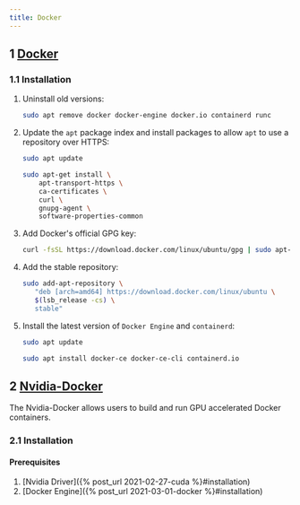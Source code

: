 ```yaml
---
title: Docker
---
```




## 1 [Docker](https://docs.docker.com/get-started/overview/)

### 1.1 Installation

1. Uninstall old versions:

   ```bash
   sudo apt remove docker docker-engine docker.io containerd runc
   ```

2. Update the `apt` package index and install packages to allow `apt` to use a repository over HTTPS:

   ```bash
   sudo apt update
   
   sudo apt-get install \
       apt-transport-https \
       ca-certificates \
       curl \
       gnupg-agent \
       software-properties-common
   ```

3. Add Docker's official GPG key:

   ```bash
   curl -fsSL https://download.docker.com/linux/ubuntu/gpg | sudo apt-key add -
   ```

4. Add the stable repository:

   ```bash
   sudo add-apt-repository \
      "deb [arch=amd64] https://download.docker.com/linux/ubuntu \
      $(lsb_release -cs) \
      stable"
   ```

5. Install the latest version of `Docker Engine` and `containerd`:

   ```bash
   sudo apt update
   
   sudo apt install docker-ce docker-ce-cli containerd.io
   ```

## 2 [Nvidia-Docker](https://github.com/NVIDIA/nvidia-docker/)

The Nvidia-Docker allows users to build and run GPU accelerated Docker containers.

### 2.1 Installation

#### Prerequisites

1. [Nvidia Driver]({% post_url 2021-02-27-cuda %}#installation)
2. [Docker Engine]({% post_url 2021-03-01-docker %}#installation)